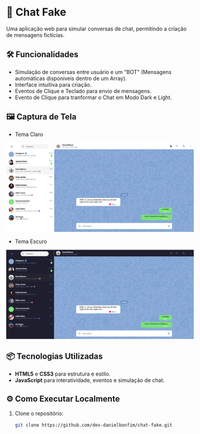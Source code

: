 # 💬 Chat Fake

Uma aplicação web para simular conversas de chat, permitindo a criação de mensagens fictícias.

## 🛠️ Funcionalidades

- Simulação de conversas entre usuário e um "BOT" (Mensagens automáticas disponíveis dentro de um Array).
- Interface intuitiva para criação.
- Eventos de Clique e Teclado para envio de mensagens.
- Evento de Clique para tranformar o Chat em Modo Dark e Light.

## 🖼️ Captura de Tela

- Tema Claro

<img src="src/assets/images/chat-fake.png">

- Tema Escuro

<img src="src/assets/images/chat-fake-dark.png">

## 📦 Tecnologias Utilizadas

- **HTML5** e **CSS3** para estrutura e estilo.
- **JavaScript** para interatividade, eventos e simulação de chat.

## ⚙️ Como Executar Localmente

1. Clone o repositório:

   ```bash
   git clone https://github.com/dev-danielbonfim/chat-fake.git
